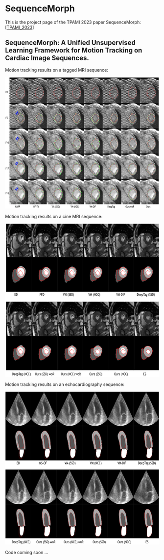 # SequenceMorph
This is the project page of the TPAMI 2023 paper SequenceMorph: [[TPAMI_2023](https://ieeexplore.ieee.org/abstract/document/10039678)]

## SequenceMorph: A Unified Unsupervised Learning Framework for Motion Tracking on Cardiac Image Sequences.

Motion tracking results on a tagged MRI sequence:
<div align=center><img width="680" height="430" src="https://github.com/DeepTag/SequenceMorph/blob/main/smt.png"/></div>

Motion tracking results on a cine MRI sequence:
<div align=center><img width="650" height="500" src="https://github.com/DeepTag/SequenceMorph/blob/main/smc.png"/></div>

Motion tracking results on an echocardiography sequence:
<div align=center><img width="650" height="500" src="https://github.com/DeepTag/SequenceMorph/blob/main/smu.png"/></div>

Code coming soon ...
